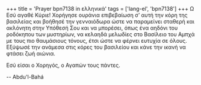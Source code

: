+++
title = 'Prayer bpn7138 in ελληνικά'
tags = ['lang-el', 'bpn7138']
+++
Ω Εσύ αγαθέ Κύριε! Χορήγησε ουράνια επιβεβαίωση σ’ αυτή την κόρη της βασιλείας και βοήθησέ την γενναιόδωρα ώστε να παραµείνει σταθερή και ακλόνητη στην Υπόθεσή Σου και να µπορέσει, όπως ένα αηδόνι του ροδόκηπου των µυστηρίων, να κελαηδά µελωδίες στο Βασίλειο του Αµπχά µε τους πιο θαυµάσιους τόνους, έτσι ώστε να φέρνει ευτυχία σε όλους. Εξύψωσέ την ανάµεσα στις κόρες του βασιλείου και κάνε την ικανή να φτάσει ζωή αιώνια.

Εσύ είσαι ο Χορηγός, ο Αγαπών τους πάντες.

-- Abdu'l-Bahá
